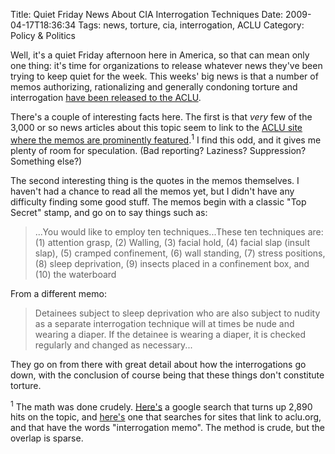 Title: Quiet Friday News About CIA Interrogation Techniques
Date: 2009-04-17T18:36:34
Tags: news, torture, cia, interrogation, ACLU
Category: Policy & Politics

Well, it's a quiet Friday afternoon here in America, so that can mean only one thing: it's time for organizations to release whatever news they've been trying to keep quiet for the week. This weeks' big news is that a number of memos authorizing, rationalizing and generally condoning torture and interrogation <a href="http://news.google.com/news?pz=1&ncl=1334762857&topic=h">have been released to the ACLU</a>. 

There's a couple of interesting facts here.  The first is that *very* few of the 3,000 or so news articles about this topic seem to link to the <a href="http://www.aclu.org/safefree/general/olc_memos.html">ACLU site where the memos are prominently featured</a>.<sup>1</sup> I find this odd, and it gives me plenty of room for speculation. (Bad reporting? Laziness? Suppression? Something else?)

The second interesting thing is the quotes in the memos themselves. I haven't had a chance to read all the memos yet, but I didn't have any difficulty finding some good stuff. The memos begin with a classic "Top Secret" stamp, and go on to say things such as:<blockquote>...You would like to employ ten techniques...These ten techniques are: (1) attention grasp, (2) Walling, (3) facial hold, (4) facial slap (insult slap), (5) cramped confinement, (6) wall standing, (7) stress positions, (8) sleep deprivation, (9) insects placed in a confinement box, and (10) the waterboard</blockquote>
From a different memo:<blockquote>Detainees subject to sleep deprivation who are also subject to nudity as a separate interrogation technique will at times be nude and wearing a diaper. If the detainee is wearing a diaper, it is checked regularly and changed as necessary...</blockquote>

They go on from there with great detail about how the interrogations go down, with the conclusion of course being that these things don't constitute torture.

<sup>1</sup> The math was done crudely. <a href="http://news.google.com/news?pz=1&ncl=1334762857&topic=h">Here's</a> a google search that turns up 2,890 hits on the topic, and <a href="http://www.google.com/search?hl=en&num=20&q=link%3Ahttp%3A%2F%2Fwww.aclu.org%2Fsafefree%2Fgeneral%2Folc_memos.html+interrogation+memo&btnG=Search">here's</a> one that searches for sites that link to aclu.org, and that have the words "interrogation memo". The method is crude, but the overlap is sparse.
